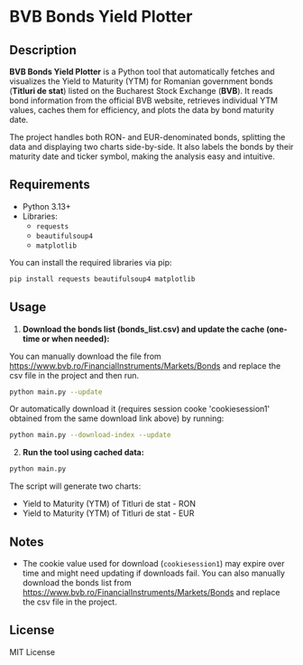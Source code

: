 # BVB Bonds Yield Plotter

## Description

**BVB Bonds Yield Plotter** is a Python tool that automatically fetches and visualizes the Yield to Maturity (YTM) for
Romanian government bonds (**Titluri de stat**) listed on the Bucharest Stock Exchange (**BVB**). It reads bond
information from the official BVB website, retrieves individual YTM values, caches them for efficiency, and plots the
data by bond maturity date.

The project handles both RON- and EUR-denominated bonds, splitting the data and displaying two charts side-by-side. It
also labels the bonds by their maturity date and ticker symbol, making the analysis easy and intuitive.

## Requirements

- Python 3.13+
- Libraries:
    - `requests`
    - `beautifulsoup4`
    - `matplotlib`

You can install the required libraries via pip:

```bash
pip install requests beautifulsoup4 matplotlib
```

## Usage

1. **Download the bonds list (bonds_list.csv) and update the cache (one-time or when needed):**

You can manually download the file from https://www.bvb.ro/FinancialInstruments/Markets/Bonds and replace the csv file in the project and then run.

```bash
python main.py --update
```

Or automatically download it (requires session cooke 'cookiesession1' obtained from the same download link above) by running:

```bash
python main.py --download-index --update
```

2. **Run the tool using cached data:**

```bash
python main.py
```

The script will generate two charts:

- Yield to Maturity (YTM) of Titluri de stat - RON
- Yield to Maturity (YTM) of Titluri de stat - EUR

## Notes

- The cookie value used for download (`cookiesession1`) may expire over time and might need updating if downloads fail. You can also manually download the bonds list from https://www.bvb.ro/FinancialInstruments/Markets/Bonds and replace the csv file in the project.

## License

MIT License

